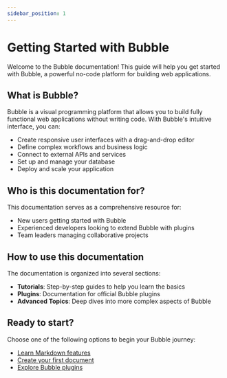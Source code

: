 ```yaml
---
sidebar_position: 1
---
```


# Getting Started with Bubble

Welcome to the Bubble documentation! This guide will help you get started with Bubble, a powerful no-code platform for building web applications.

## What is Bubble?

Bubble is a visual programming platform that allows you to build fully functional web applications without writing code. With Bubble's intuitive interface, you can:

- Create responsive user interfaces with a drag-and-drop editor
- Define complex workflows and business logic
- Connect to external APIs and services
- Set up and manage your database
- Deploy and scale your application

## Who is this documentation for?

This documentation serves as a comprehensive resource for:

- New users getting started with Bubble
- Experienced developers looking to extend Bubble with plugins
- Team leaders managing collaborative projects

## How to use this documentation

The documentation is organized into several sections:

- **Tutorials**: Step-by-step guides to help you learn the basics
- **Plugins**: Documentation for official Bubble plugins
- **Advanced Topics**: Deep dives into more complex aspects of Bubble

## Ready to start?

Choose one of the following options to begin your Bubble journey:

- [Learn Markdown features](./tutorial-basics/markdown-features.md)
- [Create your first document](./tutorial-basics/create-a-document.md)
- [Explore Bubble plugins](./plugins/searchbox-pro.md) 